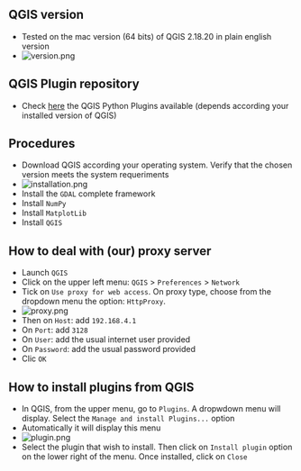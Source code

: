 ## QGIS version
* Tested on the mac version (64 bits) of QGIS 2.18.20 in plain english version
* ![version.png](https://bitbucket.org/repo/ayrEdXL/images/2685026011-qgis.png)

## QGIS Plugin repository
* Check [here](https://plugins.qgis.org/plugins/plugins.xml) the QGIS Python Plugins available (depends according your installed version of QGIS)

## Procedures
* Download QGIS according your operating system. Verify that the chosen version meets the system requeriments
* ![installation.png](https://bitbucket.org/repo/ayrEdXL/images/2227180961-installation.png)
* Install the `GDAL` complete framework
* Install `NumPy`
* Install `MatplotLib`
* Install `QGIS`

## How to deal with (our) proxy server
* Launch `QGIS`
* Click on the upper left menu: `QGIS` > `Preferences` > `Network`
* Tick on `Use proxy for web access`. On proxy type, choose from the dropdown menu the option: `HttpProxy`. 
* ![proxy.png](https://bitbucket.org/repo/ayrEdXL/images/2044149627-proxy.png)
* Then on `Host`: add `192.168.4.1`
* On `Port`: add `3128`
* On `User`: add the usual internet user provided
* On `Password`: add the usual password provided
* Clic `OK`

## How to install plugins from QGIS
* In QGIS, from the upper menu, go to `Plugins`. A dropwdown menu will display. Select the `Manage and install Plugins...` option
* Automatically it will display this menu
* ![plugin.png](https://bitbucket.org/repo/ayrEdXL/images/261314794-plugins.png)
* Select the plugin that wish to install. Then click on `Install plugin` option on the lower right of the menu. Once installed, click on `Close`

 
